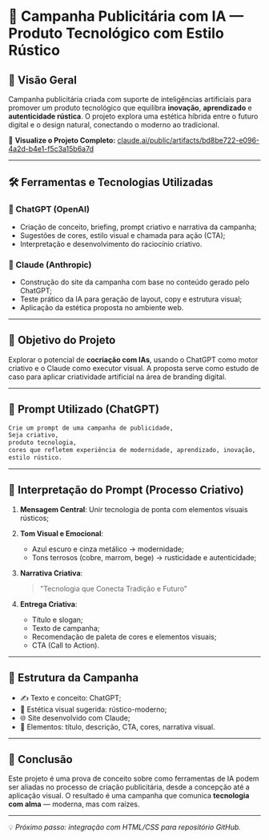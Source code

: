 # 🚀 Campanha Publicitária com IA — Produto Tecnológico com Estilo Rústico

## 📌 Visão Geral

Campanha publicitária criada com suporte de inteligências artificiais para promover um produto tecnológico que equilibra **inovação**, **aprendizado** e **autenticidade rústica**. O projeto explora uma estética híbrida entre o futuro digital e o design natural, conectando o moderno ao tradicional.

🔗 **Visualize o Projeto Completo:**
[claude.ai/public/artifacts/bd8be722-e096-4a2d-b4e1-f5c3a15b6a7d](https://claude.ai/public/artifacts/bd8be722-e096-4a2d-b4e1-f5c3a15b6a7d)

---

## 🛠️ Ferramentas e Tecnologias Utilizadas

### 🤖 ChatGPT (OpenAI)

* Criação de conceito, briefing, prompt criativo e narrativa da campanha;
* Sugestões de cores, estilo visual e chamada para ação (CTA);
* Interpretação e desenvolvimento do raciocínio criativo.

### 🧠 Claude (Anthropic)

* Construção do site da campanha com base no conteúdo gerado pelo ChatGPT;
* Teste prático da IA para geração de layout, copy e estrutura visual;
* Aplicação da estética proposta no ambiente web.

---

## 🎯 Objetivo do Projeto

Explorar o potencial de **cocriação com IAs**, usando o ChatGPT como motor criativo e o Claude como executor visual. A proposta serve como estudo de caso para aplicar criatividade artificial na área de branding digital.

---

## 💬 Prompt Utilizado (ChatGPT)

```markdown
Crie um prompt de uma campanha de publicidade,  
Seja criativo,  
produto tecnologia,  
cores que refletem experiência de modernidade, aprendizado, inovação,  
estilo rústico.
```

---

## 🧩 Interpretação do Prompt (Processo Criativo)

1. **Mensagem Central**: Unir tecnologia de ponta com elementos visuais rústicos;
2. **Tom Visual e Emocional**:

   * Azul escuro e cinza metálico → modernidade;
   * Tons terrosos (cobre, marrom, bege) → rusticidade e autenticidade;
3. **Narrativa Criativa**:

   > "Tecnologia que Conecta Tradição e Futuro"
4. **Entrega Criativa**:

   * Título e slogan;
   * Texto de campanha;
   * Recomendação de paleta de cores e elementos visuais;
   * CTA (Call to Action).

---

## 🧱 Estrutura da Campanha

* ✍️ Texto e conceito: ChatGPT;
* 🎨 Estética visual sugerida: rústico-moderno;
* 🌐 Site desenvolvido com Claude;
* 📁 Elementos: título, descrição, CTA, cores, narrativa visual.

---

## 🧾 Conclusão

Este projeto é uma prova de conceito sobre como ferramentas de IA podem ser aliadas no processo de criação publicitária, desde a concepção até a aplicação visual. O resultado é uma campanha que comunica **tecnologia com alma** — moderna, mas com raízes.

---

💡 *Próximo passo: integração com HTML/CSS para repositório GitHub.*
